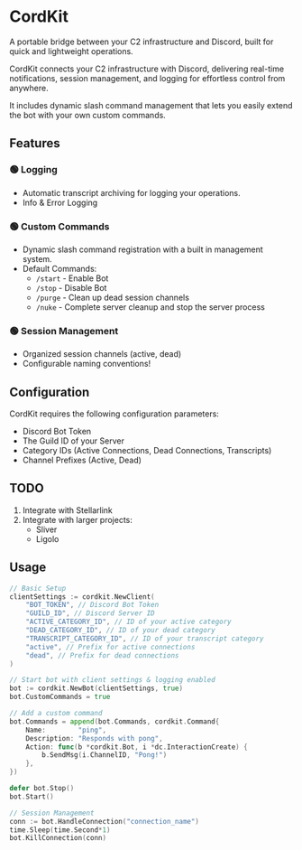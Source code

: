 # CordKit

A portable bridge between your C2 infrastructure and Discord, built for quick and lightweight operations.

CordKit connects your C2 infrastructure with Discord, delivering real-time notifications, session management, and logging for effortless control from anywhere.

It includes dynamic slash command management that lets you easily extend the bot with your own custom commands.

## Features

### 🟢 Logging
- Automatic transcript archiving for logging your operations.
- Info & Error Logging

### 🟢 Custom Commands
- Dynamic slash command registration with a built in management system.
- Default Commands:
  - `/start` - Enable Bot
  - `/stop` - Disable Bot
  - `/purge` - Clean up dead session channels
  - `/nuke` - Complete server cleanup and stop the server process

### 🟢 Session Management
- Organized session channels (active, dead)
- Configurable naming conventions!

## Configuration

CordKit requires the following configuration parameters:
- Discord Bot Token
- The Guild ID of your Server
- Category IDs (Active Connections, Dead Connections, Transcripts)
- Channel Prefixes (Active, Dead)

## TODO

1. Integrate with Stellarlink
2. Integrate with larger projects:
   - Sliver
   - Ligolo

## Usage

```go
// Basic Setup
clientSettings := cordkit.NewClient(
    "BOT_TOKEN", // Discord Bot Token
    "GUILD_ID", // Discord Server ID
    "ACTIVE_CATEGORY_ID", // ID of your active category
    "DEAD_CATEGORY_ID", // ID of your dead category
    "TRANSCRIPT_CATEGORY_ID", // ID of your transcript category
    "active", // Prefix for active connections
    "dead", // Prefix for dead connections
)

// Start bot with client settings & logging enabled
bot := cordkit.NewBot(clientSettings, true)
bot.CustomCommands = true

// Add a custom command
bot.Commands = append(bot.Commands, cordkit.Command{
    Name:        "ping",
    Description: "Responds with pong",
    Action: func(b *cordkit.Bot, i *dc.InteractionCreate) {
        b.SendMsg(i.ChannelID, "Pong!")
    },
})

defer bot.Stop()
bot.Start()

// Session Management
conn := bot.HandleConnection("connection_name")
time.Sleep(time.Second*1)
bot.KillConnection(conn)
```